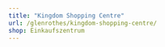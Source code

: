```yaml
---
title: "Kingdom Shopping Centre"
url: /glenrothes/kingdom-shopping-centre/
shop: Einkaufszentrum
---
```

